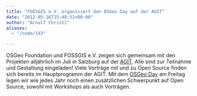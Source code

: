 ```yaml
---
title: "FOSSGIS e.V. organisiert den OSGeo Day auf der AGIT"
date: "2012-05-16T15:48:52+00:00"
author: "Arnulf Christl"
aliases:
  - "/node/143"

---
```


<p>OSGeo Foundation und FOSSGIS e.V. zeigen sich gemeinsam mit den Projekten alljährlich im Juli in Salzburg auf der <a href="https://agit.at/">AGIT</a>. Alle sind zur Teilnahme und Gestaltung eingeladen! Viele Vorträge mit und zu Open Source finden sich bereits im Hauptprogramm der AGIT. Mit dem <a href="http://www.agit.at/osgeo">OSGeo Day</a> am Freitag legen wir wie jedes Jahr noch einen zusätzlichen Schwerpunkt auf Open Source, sowohl mit Workshops als auch Vorträgen.</p>
